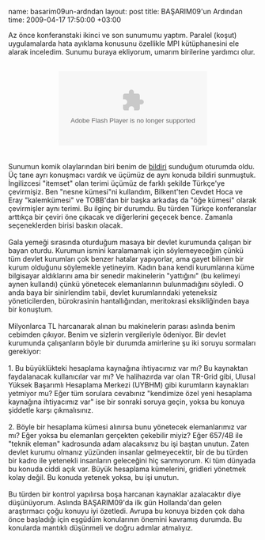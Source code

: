 name: basarim09un-ardndan
layout: post
title: BAŞARIM09'un Ardından
time: 2009-04-17 17:50:00 +03:00

Az önce konferanstaki ikinci ve son sunumumu yaptım. Paralel (koşut) uygulamalarda hata ayıklama konusunu özellikle MPI kütüphanesini ele alarak inceledim. Sunumu buraya ekliyorum, umarım birilerine yardımcı olur.<br /><br /><div style="width: 425px; text-align: center; margin: auto" id="__ss_1276389"><object style="margin: 0px;"><param name="movie" value="http://static.slidesharecdn.com/swf/ssplayer2.swf?doc=hata-ayiklama-090411181600-phpapp02&amp;stripped_title=hata-ayiklama"><param name="allowFullScreen" value="true"><param name="allowScriptAccess" value="always"><embed src="http://static.slidesharecdn.com/swf/ssplayer2.swf?doc=hata-ayiklama-090411181600-phpapp02&amp;stripped_title=hata-ayiklama" type="application/x-shockwave-flash" allowscriptaccess="always" allowfullscreen="true"></embed></object></div><br /><br />Sunumun komik olaylarından biri benim de <a href="http://www.scribd.com/doc/14339661/Paralel-CLOSET-ile-Sk-Nesne-Kumeleri-Madencilii">bildiri</a> sunduğum oturumda oldu. Üç tane ayrı konuşmacı vardık ve üçümüz de aynı konuda bildiri sunmuştuk. İngilizcesi "itemset" olan terimi üçümüz de farklı şekilde Türkçe'ye çevirmişiz. Ben "nesne kümesi"ni kullandım, Bilkent'ten Cevdet Hoca ve Eray "kalemkümesi" ve TOBB'dan bir başka arkadaş da "öğe kümesi" olarak çevirmişler aynı terimi. Bu ilginç bir durumdu. Bu türden Türkçe konferanslar arttıkça bir çeviri öne çıkacak ve diğerlerini geçecek bence. Zamanla seçeneklerden birisi baskın olacak.<br /><br />Gala yemeği sırasında oturduğum masaya bir devlet kurumunda çalışan bir bayan oturdu. Kurumun ismini karalamamak için söylemeyeceğim çünkü tüm devlet kurumları çok benzer hatalar yapıyorlar, ama gayet bilinen bir kurum olduğunu söylemekle yetineyim. Kadın bana kendi kurumlarına küme bilgisayar aldıklarını ama bir senedir makinelerin "yattığını" (bu kelimeyi aynen kullandı) çünkü yönetecek elemanlarının bulunmadığını söyledi. O anda baya bir sinirlendim tabii, devlet kurumlarındaki yeteneksiz yöneticilerden, bürokrasinin hantallığından, meritokrasi eksikliğinden baya bir konuştum. <br /><br />Milyonlarca TL harcanarak alınan bu makinelerin parası aslında benim cebimden çıkıyor. Benim ve sizlerin vergileriyle ödeniyor. Bir devlet kurumunda çalışanların böyle bir durumda amirlerine şu iki soruyu sormaları gerekiyor:<br /><br />1. Bu büyüklükteki hesaplama kaynağına ihtiyacımız var mı? Bu kaynaktan faydalanacak kullanıcılar var mı? Ve halihazırda var olan TR-Grid gibi, Ulusal Yüksek Başarımlı Hesaplama Merkezi (UYBHM) gibi kurumların kaynakları yetmiyor mu? Eğer tüm sorulara cevabınız "kendimize özel yeni hesaplama kaynağına ihtiyacımız var" ise bir sonraki soruya geçin, yoksa bu konuya şiddetle karşı çıkmalısınız.<br /><br />2. Böyle bir hesaplama kümesi alınırsa bunu yönetecek elemanlarımız var mı? Eğer yoksa bu elemanları gerçekten çekebilir miyiz? Eğer 657/4B ile "teknik eleman" kadrosunda adam alacaksınız bu işi baştan unutun. Zaten devlet kurumu olmanız yüzünden insanlar gelmeyecektir, bir de bu türden bir kadro ile yetenekli insanların geleceğini hiç sanmıyorum. Ki tüm dünyada bu konuda ciddi açık var. Büyük hesaplama kümelerini, gridleri yönetmek kolay değil. Bu konuda yetenek yoksa, bu işi unutun.<br /><br />Bu türden bir kontrol yapılırsa boşa harcanan kaynaklar azalacaktır diye düşünüyorum. Aslında BAŞARIM09'da ilk gün Hollanda'dan gelen araştırmacı çoğu konuyu iyi özetledi. Avrupa bu konuya bizden çok daha önce başladığı için eşgüdüm konularının önemini kavramış durumda. Bu konularda mantıklı düşünmeli ve doğru adımlar atmalıyız.

